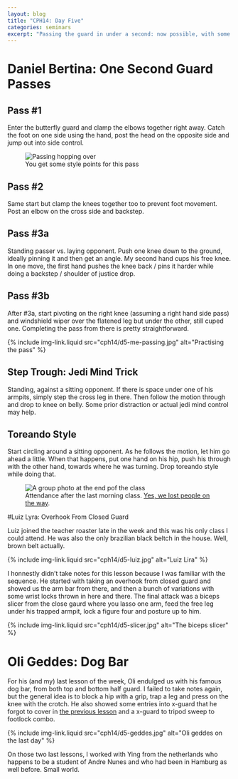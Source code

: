 ```yaml
---
layout: blog
title: "CPH14: Day Five"
categories: seminars
excerpt: "Passing the guard in under a second: now possible, with some jedi mind tricks. Luiz Lyra demonstrates an attack sequence from the closed guard and Oli Geddes shows the infamous dogbar."
---
```

# Daniel Bertina: One Second Guard Passes

## Pass #1
Enter the butterfly guard and clamp the elbows together right away. Catch the foot on one side using the hand, post the head on the opposite side and jump out into side control.

<figure>
	<img src="{{ site.img }}cph14/d5-air-pass.jpg" alt="Passing hopping over" />
	<figcaption>
		You get some style points for this pass
	</figcaption>
</figure>

## Pass #2
Same start but clamp the knees together too to prevent foot movement. Post an elbow on the cross side and backstep.

## Pass #3a
Standing passer vs. laying opponent. Push one knee down to the ground, ideally pinning it and then get an angle. My second hand cups his free knee. In one move, the first hand pushes the knee back / pins it harder while doing a backstep / shoulder of justice drop.

## Pass #3b
After #3a, start pivoting on the right knee (assuming a right hand side pass) and windshield wiper over the flatened leg but under the other, still cuped one. Completing the pass from there is pretty straightforward.

{% include img-link.liquid src="cph14/d5-me-passing.jpg" alt="Practising the pass" %}

## Step Trough: Jedi Mind Trick
Standing, against a sitting opponent. If there is space under one of his armpits, simply step the cross leg in there. Then follow the motion through and drop to knee on belly. Some prior distraction or actual jedi mind control may help.

## Toreando Style
Start circling around a sitting opponent. As he follows the motion, let him go ahead a little. When that happens, put one hand on his hip, push his through with the other hand, towards where he was turning. Drop toreando style while doing that.

<figure>
	<img src="{{ site.img }}cph14/d5-bertina-tired.jpg" alt="A group photo at the end pof the class" />
	<figcaption>
		Attendance after the last morning class. <a href="{{ site.baseurl }}/seminars/2014/09/23/cph14-day-two.html">Yes, we lost people on the way</a>.
	</figcaption>
</figure>

<a name="lyra"></a>

#Luiz Lyra: Overhook From Closed Guard

Luiz joined the teacher roaster late in the week and this was his only class I could attend. He was also the only brazilian black beltch in the house. Well, brown belt actually.

{% include img-link.liquid src="cph14/d5-luiz.jpg" alt="Luiz Lira" %}

I honnestly didn’t take notes for this lesson because I was familiar with the sequence. He started with taking an overhook from closed guard and showed us the arm bar from there, and then a bunch of variations with some wrist locks thrown in here and there. The final attack was a biceps slicer from the close gaurd where you lasso one arm, feed the free leg under his trapped armpit, lock a figure four and posture up to him.

{% include img-link.liquid src="cph14/d5-slicer.jpg" alt="The biceps slicer" %}

# Oli Geddes: Dog Bar

For his (and my) last lesson of the week, Oli endulged us with his famous dog bar, from both top and bottom half guard. I failed to take notes again, but the general idea is to block a hip with a grip, trap a leg and press on the knee with the crotch. He also showed some entries into x-guard that he forgot to cover in [the previous lesson]() and a x-guard to tripod sweep to footlock combo.

{% include img-link.liquid src="cph14/d5-geddes.jpg" alt="Oli geddes on the last day" %}

On those two last lessons, I worked with Ying from the netherlands who happens to be a student of Andre Nunes and who had been in Hamburg as well before. Small world.